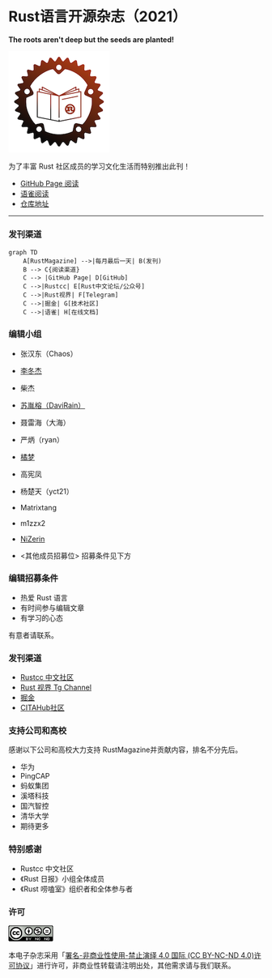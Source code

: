 # Rust语言开源杂志（2021）

**The roots aren't deep but the seeds are planted!**

![logo](./image/rust_magazine3.png)

为了丰富 Rust 社区成员的学习文化生活而特别推出此刊！

- [GitHub Page 阅读](https://rustmagazine.github.io/rust_magazine_2021/)
- [语雀阅读](https://www.yuque.com/chaosbot/rust_magazine_2021)
- [仓库地址](https://github.com/RustMagazine/rust_magazine_2021)


---

### 发刊渠道

```mermaid
graph TD
    A[RustMagazine] -->|每月最后一天| B(发刊)
    B --> C{阅读渠道}
    C --> |GitHub Page| D[GitHub]
    C -->|Rustcc| E[Rust中文论坛/公众号]
    C -->|Rust视界| F[Telegram]
    C -->|掘金| G[技术社区]
    C -->|语雀| H[在线文档]
```

### 编辑小组

- 张汉东（Chaos）
- [李冬杰](https://www.yuque.com/lidongjies)
- 柴杰
- [苏胤榕（DaviRain）](https://github.com/DaviRain-Su)
- 聂雷海（大海）
- 严炳（ryan）
- [橘梦](https://github.com/wangshengfei/)
- 高宪凤
- 杨楚天（yct21）
- Matrixtang
- m1zzx2 
- [NiZerin](https://github.com/NiZerin) 


- <其他成员招募位> 招募条件见下方

### 编辑招募条件

- 热爱 Rust 语言
- 有时间参与编辑文章
- 有学习的心态

有意者请联系。

### 发刊渠道

- [Rustcc 中文社区](https://rustcc.cn)
- [Rust 视界 Tg Channel](https://t.me/rust_daily_news)
- [掘金](https://juejin.cn/user/123560414944158)
- [CITAHub社区](https://talk.citahub.com)

### 支持公司和高校

感谢以下公司和高校大力支持 RustMagazine并贡献内容，排名不分先后。

- 华为
- PingCAP
- 蚂蚁集团
- 溪塔科技
- 国汽智控
- 清华大学
- 期待更多

### 特别感谢

- Rustcc 中文社区
- 《Rust 日报》小组全体成员
- 《Rust 唠嗑室》组织者和全体参与者


### 许可

![cc](./image/cc.png)

本电子杂志采用「[署名-非商业性使用-禁止演绎 4.0 国际 (CC BY-NC-ND 4.0)许可协议](https://creativecommons.org/licenses/by-nc-nd/4.0/deed.zh-Hans)」进行许可，非商业性转载请注明出处，其他需求请与我们联系。